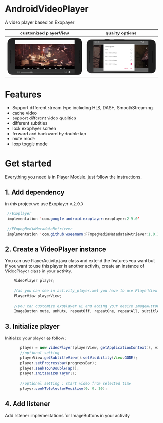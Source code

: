 # AndroidVideoPlayer
A video player based on Exoplayer 

customized playerView            |  quality options
:-------------------------:|:-------------------------:
![](https://github.com/ArezooNazer/AndroidVideoPlayer/blob/playerModule/demoImage/ExoplayerDemo.png)  |  ![](https://github.com/ArezooNazer/AndroidVideoPlayer/blob/playerModule/demoImage/ExoQuality.png)
# Features
 <ul>
  <li>
   Support different stream type including HLS, DASH, SmoothStreaming
  </li>
  <li>
   cache video 
  </li>
  <li>
  support different video qualities
  </li>
 <li>
   different subtitles
  </li>
  <li>
   lock exoplayer screen
  </li>
  <li>
   forward and backward by double tap
  </li>
  <li>
   mute mode
  </li>
  <li>
   loop toggle mode
  </li>
 </ul>
 
 # Get started
 Everything you need is in Player Module. just follow the instructions.
 
 ## 1. Add dependency
 In this project we use Exoplayer v.2.9.0 
 
```java
 //Exoplayer
 implementation 'com.google.android.exoplayer:exoplayer:2.9.0'
 
 //FFmpegMediaMetadataRetriever
 implementation 'com.github.wseemann:FFmpegMediaMetadataRetriever:1.0.14'
```

## 2. Create a VideoPlayer instance
You can use PlayerActivity.java class and extend the features you want but if you want to use this player in another activity, create an instance of VideoPlayer class in your activity.
```java
    VideoPlayer player;
    
    //as you can see in activity_player.xml you have to use PlayerView for exoplayer content to be played
    PlayerView playerView;
    
    //you can customize exoplayer ui and adding your desire ImageButtons by overriding exo_playback_control_view
    ImageButton mute, unMute, repeatOff, repeatOne, repeatAll, subtitle, setting, lock, unLock;
```
    
## 3. Initialize player
 Initialize your player as follow :
 
 ```java
        player = new VideoPlayer(playerView, getApplicationContext(), videoUri);
        //optional setting
        playerView.getSubtitleView().setVisibility(View.GONE);
        player.setProgressbar(progressBar);
        player.seekToOnDoubleTap();
        player.initializePlayer();

        //optional setting : start video from selected time
        player.seekToSelectedPosition(0, 0, 10);  
```
## 4. Add listener
Add listener implementations for ImageButtons in your activity.


